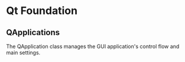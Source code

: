 # Qt Foundation

## QApplications

The QApplication class manages the GUI application's control flow and main settings.
